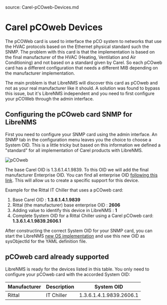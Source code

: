 source: Carel-pCOweb-Devices.md

# Carel pCOweb Devices
The pCOWeb card is used to interface the pCO system to networks that use the HVAC protocols based on the Ethernet physical standard such the SNMP. The problem with this card is that the implementation is based on the final manufacturer of the HVAC (Heating, Ventilation and Air Conditioning) and not based on a standard given by Carel. So each pCOweb card has a different configuration that needs a different MIB depending on the manufacturer implementation.

The main problem is that LibreNMS will discover this card as pCOweb and not as your real manufacturer like it should. A solution was found to bypass this issue, but it's LibreNMS independent and you need to first configure your pCOWeb through the admin interface.

## Configuring the pCOweb card SNMP for LibreNMS
First you need to configure your SNMP card using the admin interface. An SNMP tab in the configuration menu leaves you the choice to choose a System OID. This is a little tricky but based on this information we defined a "standard" for all implementation of Carel products with LibreNMS.

![pCOweb](/img/carelpcowebsystemoid.png)

The base Carel OID is 1.3.6.1.4.1.9839. To this OID we will add the final manufacturer Enterprise OID. You can find all enterprise OID [following this link](https://www.iana.org/assignments/enterprise-numbers/enterprise-numbers). This will allow us to create a specific support for this device.

Example for the Rittal IT Chiller that uses a pCOweb card:
1. Base Carel OID : **1.3.6.1.4.1.9839**
2. Rittal (the manufacturer) base enterprise OID : **2606**
3. Adding value to identify this device in LibreNMS : **1**
4. Complete System OID for a Rittal Chiller using a Carel pCOweb card: **1.3.6.1.4.1.9839.2606.1**

After constructing the correct System OID for your SNMP card, you can start the LibreNMS [new OS implementation](Developing/Support-New-OS/) and use this new OID as sysObjectId for the YAML definition file.

## pCOweb card already supported
LibreNMS is ready for the devices listed in this table. You only need to configure your pCOweb card with the accorded System OID:

| Manufacturer | Description | System OID |
| ------------ | ------------- | ------------ |
| Rittal | IT Chiller | 1.3.6.1.4.1.9839.2606.1 |
